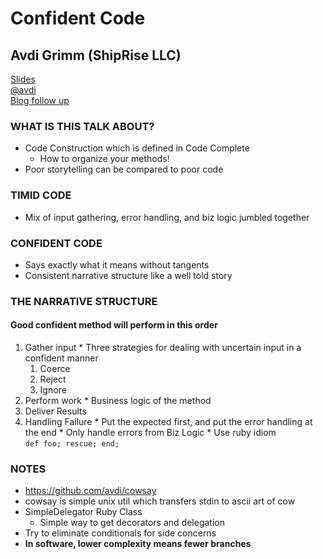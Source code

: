 # Confident Code
## Avdi Grimm (ShipRise LLC)
[Slides](http://avdi.org/talks/confident-code-railsconf-2011/)  
[@avdi](http://twitter.com/avdi)  
[Blog follow up](http://avdi.org/devblog/2011/05/30/null-objects-and-falsiness/)  

### WHAT IS THIS TALK ABOUT?
* Code Construction which is defined in Code Complete
  * How to organize your methods!
* Poor storytelling can be compared to poor code
  
### TIMID CODE
* Mix of input gathering, error handling, and biz logic jumbled together
  
### CONFIDENT CODE
* Says exactly what it means without tangents 
* Consistent narrative structure like a well told story
  
### THE NARRATIVE STRUCTURE
#### Good confident method will perform in this order
  1. Gather input
    * Three strategies for dealing with uncertain input in a confident manner  
      1. Coerce 
      2. Reject
      3. Ignore
  2. Perform work
    * Business logic of the method
  3. Deliver Results
  4. Handling Failure
    * Put the expected first, and put the error handling at the end
    * Only handle errors from Biz Logic
    * Use ruby idiom   
    `def foo; rescue; end;`
    
    
### NOTES
* https://github.com/avdi/cowsay
* cowsay is simple unix util which transfers stdin to ascii art of cow
* SimpleDelegator Ruby Class
  * Simple way to get decorators and delegation
* Try to eliminate conditionals for side concerns
* **In software, lower complexity means fewer branches**   


  